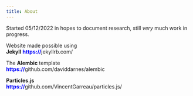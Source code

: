 ```yaml
---
title: About
---
```


Started 05/12/2022 in hopes to document research, still _very_ much work in progress.


Website made possible using 
<br>
<b>Jekyll</b> <b style="color: blue;">https://</b>jekyllrb.com/


The <b>Alembic</b> template
<br>
<b style="color: blue;">https://</b>github.com/daviddarnes/alembic


<b>Particles.js</b> 
<br>
<b style="color: blue;">https://</b>github.com/VincentGarreau/particles.js/

<script src="https://cdn.jsdelivr.net/particles.js/2.0.0/particles.min.js"></script>
<script src="https://ozmitter.github.io/assets/scripts/test.js"></script>
